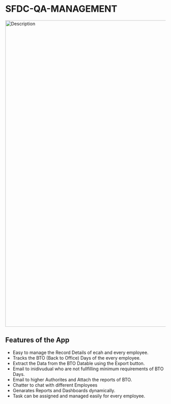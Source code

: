 # SFDC-QA-MANAGEMENT
<img width="960" alt="Description" src="https://user-images.githubusercontent.com/106376953/201521634-a404b6c8-5b6f-47d1-977b-d69b0d0f0bc8.png">

## Features of the App
- Easy to manage the Record Details of ecah and every employee.
- Tracks the BTO (Back to Office) Days of the every employee.
- Extract the Data from the BTO Datable using the Export button.
- Email to inidivudual who are not fullfilling minimum requirements of BTO Days.
- Email to higher Authorites and Attach the reports of BTO.
- Chatter to chat with different Employees 
- Genarates Reports and Dashboards dynamically.
- Task can be assigned and managed easily for every employee.
